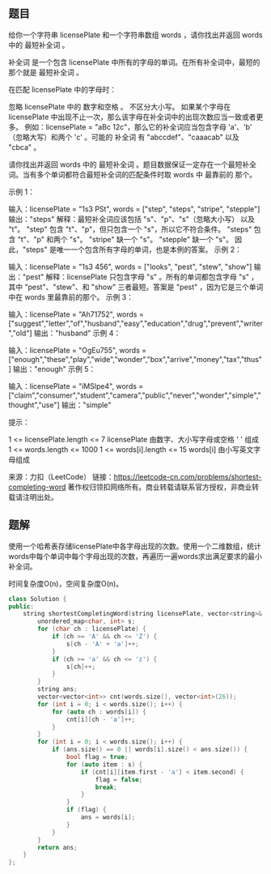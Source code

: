 ## 题目

给你一个字符串 licensePlate 和一个字符串数组 words ，请你找出并返回 words 中的 最短补全词 。

补全词 是一个包含 licensePlate 中所有的字母的单词。在所有补全词中，最短的那个就是 最短补全词 。

在匹配 licensePlate 中的字母时：

忽略 licensePlate 中的 数字和空格 。
不区分大小写。
如果某个字母在 licensePlate 中出现不止一次，那么该字母在补全词中的出现次数应当一致或者更多。
例如：licensePlate = "aBc 12c"，那么它的补全词应当包含字母 'a'、'b' （忽略大写）和两个 'c' 。可能的 补全词 有 "abccdef"、"caaacab" 以及 "cbca" 。

请你找出并返回 words 中的 最短补全词 。题目数据保证一定存在一个最短补全词。当有多个单词都符合最短补全词的匹配条件时取 words 中 最靠前的 那个。

 

示例 1：

输入：licensePlate = "1s3 PSt", words = ["step", "steps", "stripe", "stepple"]
输出："steps"
解释：最短补全词应该包括 "s"、"p"、"s"（忽略大小写） 以及 "t"。
"step" 包含 "t"、"p"，但只包含一个 "s"，所以它不符合条件。
"steps" 包含 "t"、"p" 和两个 "s"。
"stripe" 缺一个 "s"。
"stepple" 缺一个 "s"。
因此，"steps" 是唯一一个包含所有字母的单词，也是本例的答案。
示例 2：

输入：licensePlate = "1s3 456", words = ["looks", "pest", "stew", "show"]
输出："pest"
解释：licensePlate 只包含字母 "s" 。所有的单词都包含字母 "s" ，其中 "pest"、"stew"、和 "show" 三者最短。答案是 "pest" ，因为它是三个单词中在 words 里最靠前的那个。
示例 3：

输入：licensePlate = "Ah71752", words = ["suggest","letter","of","husband","easy","education","drug","prevent","writer","old"]
输出："husband"
示例 4：

输入：licensePlate = "OgEu755", words = ["enough","these","play","wide","wonder","box","arrive","money","tax","thus"]
输出："enough"
示例 5：

输入：licensePlate = "iMSlpe4", words = ["claim","consumer","student","camera","public","never","wonder","simple","thought","use"]
输出："simple"


提示：

1 <= licensePlate.length <= 7
licensePlate 由数字、大小写字母或空格 ' ' 组成
1 <= words.length <= 1000
1 <= words[i].length <= 15
words[i] 由小写英文字母组成

来源：力扣（LeetCode）
链接：https://leetcode-cn.com/problems/shortest-completing-word
著作权归领扣网络所有。商业转载请联系官方授权，非商业转载请注明出处。

## 题解

使用一个哈希表存储licensePlate中各字母出现的次数。使用一个二维数组，统计words中每个单词中每个字母出现的次数，再遍历一遍words求出满足要求的最小补全词。

时间复杂度O(n)，空间复杂度O(n)。

```c++
class Solution {
public:
    string shortestCompletingWord(string licensePlate, vector<string>& words) {
        unordered_map<char, int> s;
        for (char ch : licensePlate) {
            if (ch >= 'A' && ch <= 'Z') {
                s[ch - 'A' + 'a']++;
            }
            if (ch >= 'a' && ch <= 'z') {
                s[ch]++;
            }
        }
        string ans;
        vector<vector<int>> cnt(words.size(), vector<int>(26));
        for (int i = 0; i < words.size(); i++) {
            for (auto ch : words[i]) {
                cnt[i][ch - 'a']++;
            }
        }
        for (int i = 0; i < words.size(); i++) {
            if (ans.size() == 0 || words[i].size() < ans.size()) {
                bool flag = true;
                for (auto item : s) {
                    if (cnt[i][item.first - 'a'] < item.second) {
                        flag = false;
                        break;
                    }
                }
                if (flag) {
                    ans = words[i];
                }
            }
        }
        return ans;
    }
};
```



